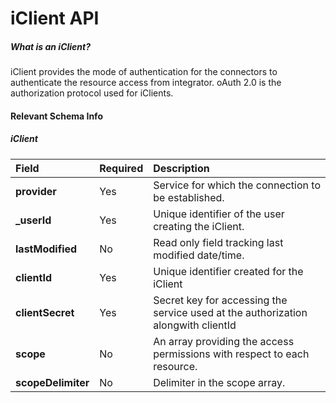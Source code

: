 iClient API
=======

##### What is an iClient?

iClient provides the mode of authentication for the connectors to authenticate the resource access from integrator. oAuth 2.0 is the authorization protocol used for iClients.

#### Relevant Schema Info

##### iClient

| Field              | Required | Description                                                                       |
|:-------------------|:---------|:----------------------------------------------------------------------------------|
| **provider**       | Yes      | Service for which the connection to be established.                               |
| **_userId**        | Yes      | Unique identifier of the user creating the iClient.                               |
| **lastModified**   | No       | Read only field tracking last modified date/time.                                 |
| **clientId**       | Yes      | Unique identifier created for the iClient                                         |
| **clientSecret**   | Yes      | Secret key for accessing the service used at the authorization alongwith clientId |
| **scope**          | No       | An array providing the access permissions with respect to each resource.          |
| **scopeDelimiter** | No       | Delimiter in the scope array.                                                     |
